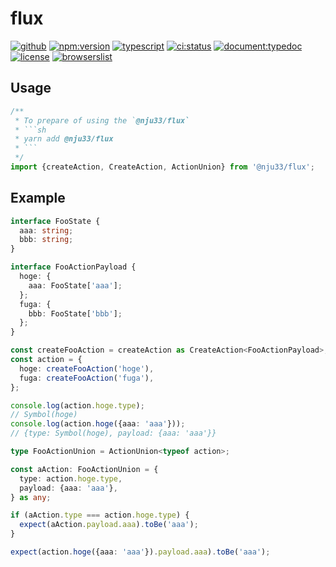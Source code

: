 # flux

[![github](https://badgen.net/badge//nju33,flux/000?icon=github&list=1)](https://github.com/nju33/flux)
[![npm:version](https://badgen.net/npm/v/@nju33/flux?icon=npm&label=)](https://www.npmjs.com/package/@nju33/flux)
[![typescript](https://badgen.net/badge/lang/typescript/0376c6?icon=npm)](https://www.typescriptlang.org/)
[![ci:status](https://badgen.net/circleci/github/nju33/flux)](https://circleci.com/gh/nju33/flux)
[![document:typedoc](https://badgen.net/badge/document/typedoc/9602ff)](https://docs--nju33-flux.netlify.com/)
[![license](https://badgen.net/npm/license/@nju33/flux)](https://github.com/nju33/flux/blob/master/LICENSE)
[![browserslist](https://badgen.net/badge/browserslist/chrome,edge/ffd539?list=1)](https://browserl.ist/?q=last+1+chrome+version%2C+last+1+edge+version)

## Usage

````js
/**
 * To prepare of using the `@nju33/flux`
 * ```sh
 * yarn add @nju33/flux
 * ```
 */
import {createAction, CreateAction, ActionUnion} from '@nju33/flux';
````

## Example

```ts
interface FooState {
  aaa: string;
  bbb: string;
}

interface FooActionPayload {
  hoge: {
    aaa: FooState['aaa'];
  };
  fuga: {
    bbb: FooState['bbb'];
  };
}

const createFooAction = createAction as CreateAction<FooActionPayload>;
const action = {
  hoge: createFooAction('hoge'),
  fuga: createFooAction('fuga'),
};

console.log(action.hoge.type);
// Symbol(hoge)
console.log(action.hoge({aaa: 'aaa'}));
// {type: Symbol(hoge), payload: {aaa: 'aaa'}}

type FooActionUnion = ActionUnion<typeof action>;

const aAction: FooActionUnion = {
  type: action.hoge.type,
  payload: {aaa: 'aaa'},
} as any;

if (aAction.type === action.hoge.type) {
  expect(aAction.payload.aaa).toBe('aaa');
}

expect(action.hoge({aaa: 'aaa'}).payload.aaa).toBe('aaa');
```
